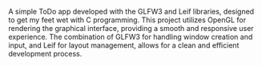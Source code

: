 A simple ToDo app developed with the GLFW3 and Leif libraries, designed to get my feet wet with C programming. This project utilizes OpenGL for rendering the graphical interface, providing a smooth and responsive user experience. The combination of GLFW3 for handling window creation and input, and Leif for layout management, allows for a clean and efficient development process.
